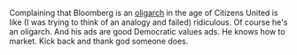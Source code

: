 Complaining that Bloomberg is an <a href="https://www.mediaite.com/tv/msnbc-contributor-clashes-with-bernie-campaign-co-chair-nina-turner-after-she-blasts-bloomberg-as-an-oligarch/">oligarch</a> in the age of Citizens United is like (I was trying to think of an analogy and failed) ridiculous. Of course he's an oligarch. And his ads are good Democratic values ads. He knows how to market. Kick back and thank god someone does.

